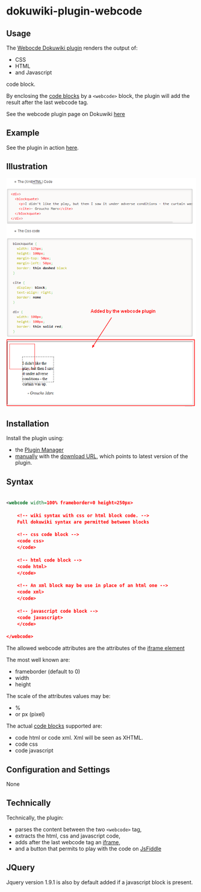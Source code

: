 # dokuwiki-plugin-webcode

## Usage

The [Webocde Dokuwiki plugin](https://www.dokuwiki.org/plugin:webcode)  renders the output of:

  * CSS
  * HTML
  * and Javascript

code block.

By enclosing the [code blocks](https://www.dokuwiki.org/wiki:syntax#code_blocks) by a `<webcode>` block, the plugin will add the result after the last webcode tag.

See the webcode plugin page on Dokuwiki [here](https://www.dokuwiki.org/plugin:webcode)

## Example

See the plugin in action [here](http://gerardnico.com/wiki/dokuwiki/webcode).

## Illustration

![The illustration](https://github.com/gerardnico/dokuwiki-plugin-webcode/blob/master/images/webcode_plugin_illustration.png "Webcode Illustration")

## Installation

Install the plugin using:

  * the [Plugin Manager](https://www.dokuwiki.org/plugin:plugin)
  * [manually](https://www.dokuwiki.org/plugin:Plugins) with the [download URL](http://github.com/gerardnico/dokuwiki-plugin-webcode/zipball/master), which points to latest version of the plugin.


## Syntax

```xml

<webcode width=100% frameborder=0 height=250px>

    <!-- wiki syntax with css or html block code. -->
    Full dokuwiki syntax are permitted between blocks

    <!-- css code block -->
    <code css>
    </code>

    <!-- html code block -->
    <code html>
    </code>

    <!-- An xml block may be use in place of an html one -->
    <code xml>
    </code>

    <!-- javascript code block -->
    <code javascript>
    </code>

</webcode>
```
The allowed webcode attributes are the attributes of the [iframe element](https://docs.webplatform.org/wiki/html/elements/iframe)

The most well known are:

  * frameborder (default to 0)
  * width
  * height

The scale of the attributes values may be:

  * %
  * or px (pixel)

The actual [code blocks](https://www.dokuwiki.org/wiki:syntax#code_blocks) supported are:

  * code html or code xml. Xml will be seen as XHTML.
  * code css
  * code javascript


## Configuration and Settings
None

## Technically

Technically, the plugin:

  * parses the content between the two `<webcode>` tag,
  * extracts the html, css and javascript code,
  * adds after the last webcode tag an [iframe](https://docs.webplatform.org/wiki/html/elements/iframe),
  * and a button that permits to play with the code on [JsFiddle](https://jsfiddle.net)


## JQuery

Jquery version 1.9.1 is also by default added if a javascript block is present.


